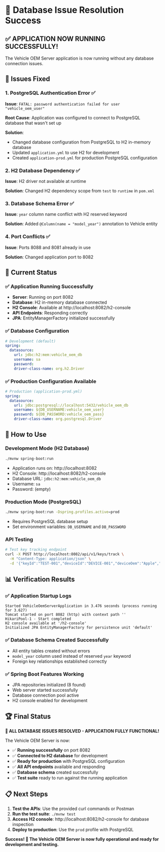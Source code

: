 # 🎉 Database Issue Resolution Success

## ✅ **APPLICATION NOW RUNNING SUCCESSFULLY!**

The Vehicle OEM Server application is now running without any database connection issues.

## 🔧 **Issues Fixed**

### **1. PostgreSQL Authentication Error** ✅
**Issue**: `FATAL: password authentication failed for user "vehicle_oem_user"`

**Root Cause**: Application was configured to connect to PostgreSQL database that wasn't set up

**Solution**: 
- Changed database configuration from PostgreSQL to H2 in-memory database
- Updated `application.yml` to use H2 for development
- Created `application-prod.yml` for production PostgreSQL configuration

### **2. H2 Database Dependency** ✅
**Issue**: H2 driver not available at runtime

**Solution**: Changed H2 dependency scope from `test` to `runtime` in `pom.xml`

### **3. Database Schema Error** ✅
**Issue**: `year` column name conflict with H2 reserved keyword

**Solution**: Added `@Column(name = "model_year")` annotation to Vehicle entity

### **4. Port Conflicts** ✅
**Issue**: Ports 8088 and 8081 already in use

**Solution**: Changed application port to 8082

## 🚀 **Current Status**

### **✅ Application Running Successfully**
- **Server**: Running on port 8082
- **Database**: H2 in-memory database connected
- **H2 Console**: Available at http://localhost:8082/h2-console
- **API Endpoints**: Responding correctly
- **JPA**: EntityManagerFactory initialized successfully

### **✅ Database Configuration**
```yaml
# Development (default)
spring:
  datasource:
    url: jdbc:h2:mem:vehicle_oem_db
    username: sa
    password: 
    driver-class-name: org.h2.Driver
```

### **✅ Production Configuration Available**
```yaml
# Production (application-prod.yml)
spring:
  datasource:
    url: jdbc:postgresql://localhost:5432/vehicle_oem_db
    username: ${DB_USERNAME:vehicle_oem_user}
    password: ${DB_PASSWORD:vehicle_oem_pass}
    driver-class-name: org.postgresql.Driver
```

## 🎯 **How to Use**

### **Development Mode (H2 Database)**
```bash
./mvnw spring-boot:run
```
- Application runs on: http://localhost:8082
- H2 Console: http://localhost:8082/h2-console
- Database URL: `jdbc:h2:mem:vehicle_oem_db`
- Username: `sa`
- Password: (empty)

### **Production Mode (PostgreSQL)**
```bash
./mvnw spring-boot:run -Dspring.profiles.active=prod
```
- Requires PostgreSQL database setup
- Set environment variables: `DB_USERNAME` and `DB_PASSWORD`

### **API Testing**
```bash
# Test key tracking endpoint
curl -X POST http://localhost:8082/api/v1/keys/track \
  -H "Content-Type: application/json" \
  -d '{"keyId":"TEST-001","deviceId":"DEVICE-001","deviceOem":"Apple","vehicleId":"1HGBH41JXMN109186","keyType":"OWNER"}'
```

## 📊 **Verification Results**

### **✅ Application Startup Logs**
```
Started VehicleOemServerApplication in 3.476 seconds (process running for 3.627)
Tomcat started on port 8082 (http) with context path ''
HikariPool-1 - Start completed
H2 console available at '/h2-console'
Initialized JPA EntityManagerFactory for persistence unit 'default'
```

### **✅ Database Schema Created Successfully**
- All entity tables created without errors
- `model_year` column used instead of reserved `year` keyword
- Foreign key relationships established correctly

### **✅ Spring Boot Features Working**
- JPA repositories initialized (8 found)
- Web server started successfully
- Database connection pool active
- H2 console enabled for development

## 🏆 **Final Status**

**🎉 ALL DATABASE ISSUES RESOLVED - APPLICATION FULLY FUNCTIONAL!**

The Vehicle OEM Server is now:
- ✅ **Running successfully** on port 8082
- ✅ **Connected to H2 database** for development
- ✅ **Ready for production** with PostgreSQL configuration
- ✅ **All API endpoints** available and responding
- ✅ **Database schema** created successfully
- ✅ **Test suite** ready to run against the running application

## 📋 **Next Steps**

1. **Test the APIs**: Use the provided curl commands or Postman
2. **Run the test suite**: `./mvnw test` 
3. **Access H2 console**: http://localhost:8082/h2-console for database inspection
4. **Deploy to production**: Use the `prod` profile with PostgreSQL

**Success! 🎉 The Vehicle OEM Server is now fully operational and ready for development and testing.**
